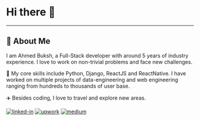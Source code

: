 # Hi there 👋
___

## 👨 About Me 

I am Ahmed Buksh, a Full-Stack developer with around 5 years of industry experience. I love to work on non-trivial 
problems and face new challenges.

🔭 My core skills include Python, Django, ReactJS and ReactNative. I have worked on multiple projects of data-engineering
and web engineering ranging from hundreds to thousands of user base.

✈️ Besides coding, I love to travel and explore new areas.

[![linked-in](https://img.shields.io/badge/Linked_In-0077B5?style=for-the-badge&logo=LinkedIn&logoColor=white)](https://www.linkedin.com/in/ahmed-buksh-5a1321b1/)
[![upwork](https://img.shields.io/badge/Upwork-6FDA44?style=for-the-badge&logo=Upwork&logoColor=white)](https://www.upwork.com/freelancers/~01701ecb3535f6f8b5)
[![medium](https://img.shields.io/badge/medium-000000?style=for-the-badge&logo=medium&logoColor=white)](https://medium.com/@ahmed.buksh26)
